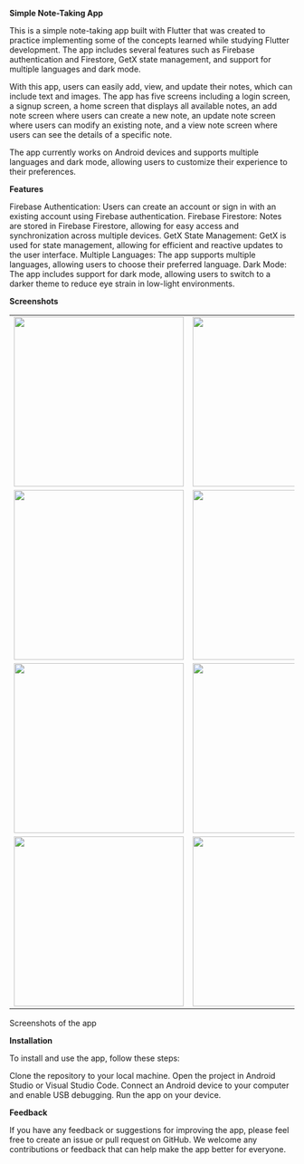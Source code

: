 **Simple Note-Taking App**


This is a simple note-taking app built with Flutter that was created to practice implementing some of the concepts learned while studying Flutter development. The app includes several features such as Firebase authentication and Firestore, GetX state management, and support for multiple languages and dark mode.

With this app, users can easily add, view, and update their notes, which can include text and images. The app has five screens including a login screen, a signup screen, a home screen that displays all available notes, an add note screen where users can create a new note, an update note screen where users can modify an existing note, and a view note screen where users can see the details of a specific note.

The app currently works on Android devices and supports multiple languages and dark mode, allowing users to customize their experience to their preferences.

**Features**


Firebase Authentication: Users can create an account or sign in with an existing account using Firebase authentication.
Firebase Firestore: Notes are stored in Firebase Firestore, allowing for easy access and synchronization across multiple devices.
GetX State Management: GetX is used for state management, allowing for efficient and reactive updates to the user interface.
Multiple Languages: The app supports multiple languages, allowing users to choose their preferred language.
Dark Mode: The app includes support for dark mode, allowing users to switch to a darker theme to reduce eye strain in low-light environments.

**Screenshots**

<table>
  <tr>
    <td><img src="https://user-images.githubusercontent.com/104342138/228775714-320a7b4f-8420-4b1b-98f4-89c7e6118368.png" width="300" height="300"></td>
    <td><img src="https://user-images.githubusercontent.com/104342138/228775938-bd5eaf1e-9401-4423-8f50-fbda2b65452a.png" width="300" height="300"></td>
    <td><img src="https://user-images.githubusercontent.com/104342138/228775957-058834ff-8724-4107-a45a-1c297fb5a1ba.png" width="300" height="300"></td>
  </tr>
  <tr>
    <td><img src="https://user-images.githubusercontent.com/104342138/228775971-53b77f23-f6b6-4c8f-89e5-3b170816a85d.png" width="300" height="300"></td>
    <td><img src="https://user-images.githubusercontent.com/104342138/228775984-26820d41-c75f-4803-a386-414e93003cd7.png" width="300" height="300"></td>
    <td><img src="https://user-images.githubusercontent.com/104342138/228775993-f1e04f4b-7d01-4ad5-8220-4894933a18d3.png" width="300" height="300"></td>
  </tr>
  <tr>
    <td><img src="https://user-images.githubusercontent.com/104342138/228776061-281049e4-2817-43eb-ab05-c58b81b78414.png" width="300" height="300"></td>
    <td><img src="https://user-images.githubusercontent.com/104342138/228776088-035de750-0b60-4be3-b1eb-bb09997d4674.png" width="300" height="300"></td>
    <td><img src="https://user-images.githubusercontent.com/104342138/228776108-ba5c81a0-52f2-4516-85f2-b704e5f3ee2d.png" width="300" height="300"></td>
  </tr>
  <tr>
    <td><img src="https://user-images.githubusercontent.com/104342138/228776130-68717ed8-4e1b-4a09-b0af-eaa4c22e145e.png" width="300" height="300"></td>
    <td><img src="https://user-images.githubusercontent.com/104342138/228776151-a83c077c-d2d4-4426-94f5-9a13acf72dcb.png" width="300" height="300"></td>
    <td></td>
  </tr>
</table>


Screenshots of the app

**Installation**


To install and use the app, follow these steps:

Clone the repository to your local machine.
Open the project in Android Studio or Visual Studio Code.
Connect an Android device to your computer and enable USB debugging.
Run the app on your device.

**Feedback**


If you have any feedback or suggestions for improving the app, please feel free to create an issue or pull request on GitHub. We welcome any contributions or feedback that can help make the app better for everyone.
